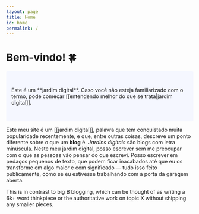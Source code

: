 ```yaml
---
layout: page
title: Home
id: home
permalink: /
---
```


# Bem-vindo! 🍀

<p style="padding: 3em 1em; background: #f5f7ff; border-radius: 4px;">
  Este é um **jardim digital**. Caso você não esteja familiarizado com o termo, pode começar [[entendendo melhor do que se trata|jardim digital]]. 
</p>

Este meu site é um [[jardim digital]], palavra que tem conquistado muita popularidade recentemente, e que, entre outras coisas, descreve um ponto diferente sobre o que um **blog** é. *Jardins digitais* são blogs com letra minúscula. Neste meu jardim digital, posso escrever sem me preocupar com o que as pessoas vão pensar do que escrevi. Posso escrever em pedaços pequenos de texto, que podem ficar inacabados até que eu os transforme em algo maior e com significado — tudo isso feito publicamente, como se eu estivesse trabalhando com a porta da garagem aberta. 

This is in contrast to big B blogging, which can be thought of as writing a 6k+ word thinkpiece or the authoritative work on topic X without shipping any smaller pieces.

<style>
  .wrapper {
    max-width: 46em;
  }
</style>
